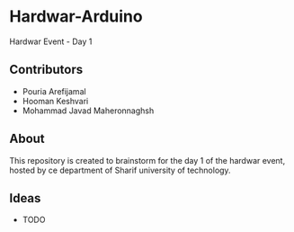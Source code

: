# Hardwar-Arduino
Hardwar Event - Day 1


## Contributors
- Pouria Arefijamal
- Hooman Keshvari
- Mohammad Javad Maheronnaghsh


## About
This repository is created to brainstorm for the day 1 of the hardwar event, hosted by ce department of Sharif university of technology.

## Ideas
- TODO

